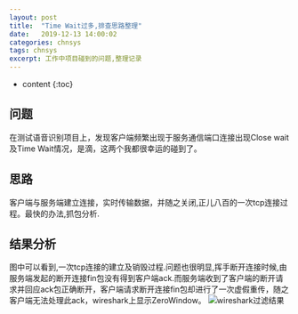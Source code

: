 ```yaml
---
layout: post
title:  "Time Wait过多,排查思路整理"
date:   2019-12-13 14:00:02
categories: chnsys
tags: chnsys
excerpt: 工作中项目碰到的问题,整理记录
---
```

* content
{:toc}  

## 问题
在测试语音识别项目上，发现客户端频繁出现于服务通信端口连接出现Close wait及Time Wait情况，是滴，这两个我都很幸运的碰到了。

## 思路
客户端与服务端建立连接，实时传输数据，并随之关闭,正儿八百的一次tcp连接过程。最快的办法,抓包分析.

## 结果分析
图中可以看到,一次tcp连接的建立及销毁过程.问题也很明显,挥手断开连接时候,由服务端发起的断开连接fin包没有得到客户端ack.而服务端收到了客户端的断开请求并回应ack包正确断开，客户端请求断开连接fin包却进行了一次虚假重传，随之客户端无法处理此ack，wireshark上显示ZeroWindow。
![wireshark过滤结果](https://www.cckchina.cn/wp-content/uploads/2019/12/20191213144341.png "wireshark过滤结果")

